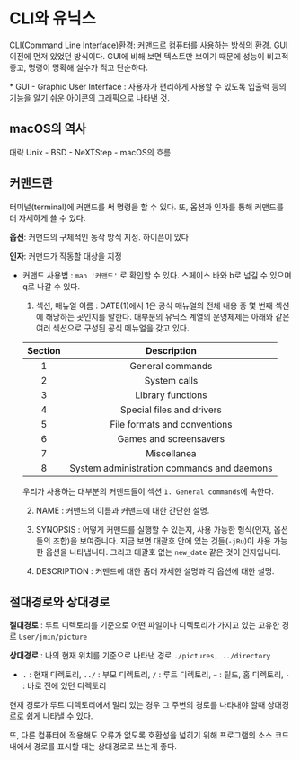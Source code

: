# CLI와 유닉스

CLI(Command Line Interface)환경: 커맨드로 컴퓨터를 사용하는 방식의 환경. GUI이전에 먼저 있었던 방식이다. GUI에 비해 보면 텍스트만 보이기 때문에 성능이 비교적 좋고, 명령이 명확해 실수가 적고 단순하다.

\* GUI - Graphic User Interface : 사용자가 편리하게 사용할 수 있도록 입출력 등의 기능을 알기 쉬운 아이콘의 그래픽으로 나타낸 것.



## macOS의 역사

대략 Unix - BSD - NeXTStep - macOS의 흐름



## 커맨드란

터미널(terminal)에 커맨드를 써 명령을 할 수 있다. 또, 옵션과 인자를 통해 커맨드를 더 자세하게 쓸 수 있다.

**옵션**: 커맨드의 구체적인 동작 방식 지정. 하이픈이 있다

**인자**: 커맨드가 작동할 대상을 지정

- 커맨드 사용법 : `man '커맨드'` 로 확인할 수 있다. 스페이스 바와 b로 넘길 수 있으며 q로 나갈 수 있다. 

  1. 섹션, 매뉴얼 이름 : DATE(1)에서 1은 공식 매뉴얼의 전체 내용 중 몇 번째 섹션에 해당하는 곳인지를 말한다. 대부분의 유닉스 계열의 운영체제는 아래와 같은 여러 섹션으로 구성된 공식 메뉴얼을 갖고 있다. 

  | Section |                Description                 |
  | :-----: | :----------------------------------------: |
  |    1    |              General commands              |
  |    2    |                System calls                |
  |    3    |             Library functions              |
  |    4    |         Special files and drivers          |
  |    5    |        File formats and conventions        |
  |    6    |           Games and screensavers           |
  |    7    |                Miscellanea                 |
  |    8    | System administration commands and daemons |

  

  우리가 사용하는 대부분의 커맨드들이 섹션 `1. General commands`에 속한다. 

  2. NAME : 커맨드의 이름과 커맨드에 대한 간단한 설명. 

  3. SYNOPSIS : 어떻게 커맨드를 실행할 수 있는지, 사용 가능한 형식(인자, 옵션들의 조합)을 보여줍니다. 지금 보면 대괄호 안에 있는 것들(`-jRu`)이 사용 가능한 옵션을 나타냅니다. 그리고 대괄호 없는 `new_date` 같은 것이 인자입니다. 

  4. DESCRIPTION : 커맨드에 대한 좀더 자세한 설명과 각 옵션에 대한 설명.



## 절대경로와 상대경로

**절대경로** : 루트 디렉토리를 기준으로 어떤 파일이나 디렉토리가 가지고 있는 고유한 경로 `User/jmin/picture`

**상대경로** : 나의 현재 위치를 기준으로 나타낸 경로 `./pictures, ../directory`

- `.` : 현재 디렉토리, `../` : 부모 디렉토리, `/` : 루트 디렉토리, `~` : 틸드, 홈 디렉토리, `-` : 바로 전에 있던 디렉토리

현재 경로가 루트 디렉토리에서 멀리 있는 경우 그 주변의 경로를 나타내야 할때 상대경로로 쉽게 나타낼 수 있다.

또, 다른 컴퓨터에 적용해도 오류가 없도록 호환성을 넓히기 위해 프로그램의 소스 코드 내에서 경로를 표시할 때는 상대경로로 쓰는게 좋다.


